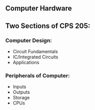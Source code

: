 ## Computer Hardware

## Two Sections of CPS 205:

### Computer Design:
- Circuit Fundamentals
- IC/Integrated Circuits
- Applications

### Peripherals of Computer:
- Inputs
- Outputs
- Storage
- CPUs